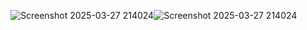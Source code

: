 ![Screenshot 2025-03-27 214024](https://github.com/user-attachments/assets/969d966d-9dc2-4a63-a40b-5fa167929787)![Screenshot 2025-03-27 214024](https://github.com/user-attachments/assets/0e1a1865-5683-40a7-bb53-709334609711)

